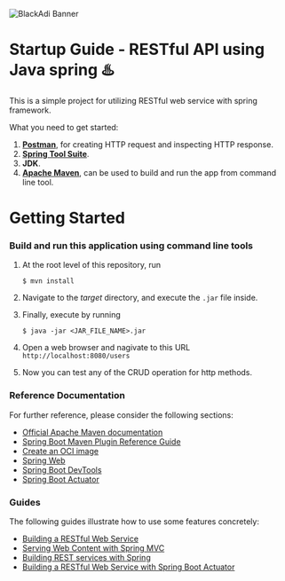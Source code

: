 ![BlackAdi Banner](https://png.pngtree.com/thumb_back/fw800/back_our/20190622/ourmid/pngtree-chinese-style-ink-dragon-banner-image_210265.jpg)

# Startup Guide - RESTful API using Java spring ♨️

This is a simple project for utilizing RESTful web service with spring framework.

What you need to get started:

1. **[Postman](https://www.postman.com/)**, for creating HTTP request and inspecting HTTP response.
2. **[Spring Tool Suite](https://spring.io/tools)**.
3. **JDK**.
4. **[Apache Maven](https://maven.apache.org/install.html)**, can be used to build and run the app from command line tool.

# Getting Started

### Build and run this application using command line tools

1. At the root level of this repository, run

   ```
   $ mvn install
   ```

2. Navigate to the _target_ directory, and execute the `.jar` file inside.

3. Finally, execute by running

   ```
   $ java -jar <JAR_FILE_NAME>.jar
   ```

4. Open a web browser and nagivate to this URL `http://localhost:8080/users`

5. Now you can test any of the CRUD operation for http methods.

### Reference Documentation

For further reference, please consider the following sections:

- [Official Apache Maven documentation](https://maven.apache.org/guides/index.html)
- [Spring Boot Maven Plugin Reference Guide](https://docs.spring.io/spring-boot/docs/2.4.4/maven-plugin/reference/html/)
- [Create an OCI image](https://docs.spring.io/spring-boot/docs/2.4.4/maven-plugin/reference/html/#build-image)
- [Spring Web](https://docs.spring.io/spring-boot/docs/2.4.4/reference/htmlsingle/#boot-features-developing-web-applications)
- [Spring Boot DevTools](https://docs.spring.io/spring-boot/docs/2.4.4/reference/htmlsingle/#using-boot-devtools)
- [Spring Boot Actuator](https://docs.spring.io/spring-boot/docs/2.4.4/reference/htmlsingle/#production-ready)

### Guides

The following guides illustrate how to use some features concretely:

- [Building a RESTful Web Service](https://spring.io/guides/gs/rest-service/)
- [Serving Web Content with Spring MVC](https://spring.io/guides/gs/serving-web-content/)
- [Building REST services with Spring](https://spring.io/guides/tutorials/bookmarks/)
- [Building a RESTful Web Service with Spring Boot Actuator](https://spring.io/guides/gs/actuator-service/)

